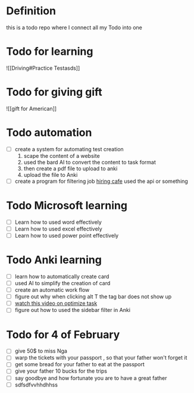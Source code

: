 # Definition  
this is a todo  repo where I connect all my Todo into one 


# Todo for learning 
![[Driving#Practice Testasds]]



# Todo for giving gift 
![[gift for American]]
# Todo automation 
- [ ] create a system  for  automating test creation 
	1. scape the content of a website 
	2. used the bard AI to convert the content to task format 
	3. then create a pdf file to upload to anki 
	4. upload the file to Anki 
- [ ] create a program for filtering job [hiring cafe](https://hiring.cafe/?searchState=%7B%22searchQuery%22%3A%22firmware%22%2C%22seniorityLevel%22%3A%5B%22No+Prior+Experience+Required%22%2C%22Entry+Level%22%5D%7D) used the api or something  

# Todo Microsoft learning 
- [ ] Learn how to used word effectively 
- [ ] Learn  how to used  excel effectively 
- [ ] Learn how to used  power point effectively  

# Todo  Anki  learning 
- [ ] learn  how to automatically create card 
- [ ] used AI to simplify the creation  of card  
- [ ] create an automatic work flow  
- [ ] figure out why when clicking alt T the tag bar does not  show up 
- [ ] [watch this video on optimize task](https://www.youtube.com/watch?v=NHpl-j9pULU) 
- [ ] figure out how to used the sidebar filter in Anki 

# Todo for 4 of February   
- [ ] give 50$ to miss Nga 
- [ ] warp the tickets with your passport , so that your father won't forget it 
- [ ] get some bread for your father to eat at the passport 
- [ ] give your father 10 bucks for the trips 
- [ ] say goodbye and how fortunate you are to have a great father 
- [ ] sdfsdfvvhhdhhss